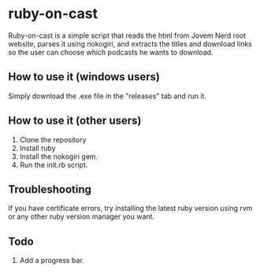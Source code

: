 # ruby-on-cast
Ruby-on-cast is a simple script that reads the html from Jovem Nerd root website, parses it using nokogiri, and extracts the titles and download links so the user can choose which podcasts he wants to download.

## How to use it (windows users)
Simply download the .exe file in the "releases" tab and run it.

## How to use it (other users)
1. Clone the repository
2. Install ruby
3. Install the nokogiri gem.
4. Run the init.rb script.

## Troubleshooting
If you have certificate errors, try installing the latest ruby version using rvm or any other ruby version manager you want.

## Todo
1. Add a progress bar.

